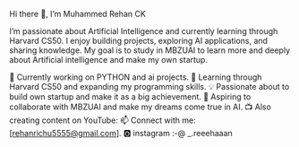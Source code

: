 Hi there 👋, I’m Muhammed Rehan CK

I’m passionate about Artificial Intelligence and currently learning through Harvard CS50. I enjoy building projects, exploring AI applications, and sharing knowledge. My goal is to study in  MBZUAI to learn more and deeply about Artificial intelligence and make my own startup.

🔭 Currently working on PYTHON and ai projects.
🌱 Learning through Harvard CS50 and expanding my programming skills.
💡 Passionate about to build own startup and make it as a big achievement.
🎯 Aspiring to collaborate with MBZUAI and make my dreams come true in AI.
📺 Also creating content on YouTube:
📫 Connect with me: [rehanrichu5555@gmail.com].
🅾 instagram :-@ _.reeehaaan

